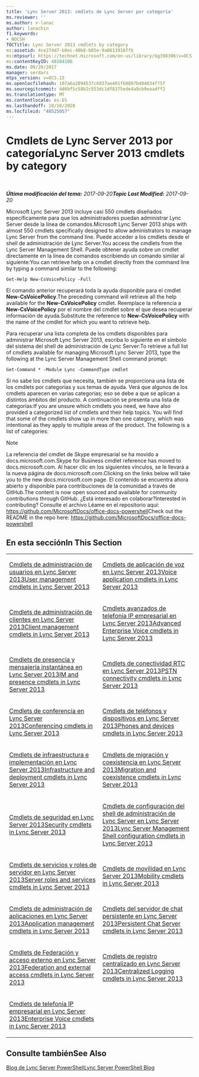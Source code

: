 ```yaml
---
title: 'Lync Server 2013: cmdlets de Lync Server por categoría'
ms.reviewer: ''
ms.author: v-lanac
author: lanachin
f1.keywords:
- NOCSH
TOCTitle: Lync Server 2013 cmdlets by category
ms:assetid: 4ce274d7-b0ec-40b8-b85e-9a0613916ffb
ms:mtpsurl: https://technet.microsoft.com/en-us/library/Gg398306(v=OCS.15)
ms:contentKeyID: 48184106
ms.date: 09/20/2017
manager: serdars
mtps_version: v=OCS.15
ms.openlocfilehash: 107a6a2094537c6937ae401f68807b494634f75f
ms.sourcegitcommit: 4d6bf5c58b2c553dc1df8375ede4a9cb9eaadff2
ms.translationtype: MT
ms.contentlocale: es-ES
ms.lasthandoff: 10/16/2020
ms.locfileid: "48525057"
---
```

# <a name="lync-server-2013-cmdlets-by-category"></a><span data-ttu-id="b095d-102">Cmdlets de Lync Server 2013 por categoría</span><span class="sxs-lookup"><span data-stu-id="b095d-102">Lync Server 2013 cmdlets by category</span></span>

<div data-xmlns="http://www.w3.org/1999/xhtml">

<div class="topic" data-xmlns="http://www.w3.org/1999/xhtml" data-msxsl="urn:schemas-microsoft-com:xslt" data-cs="https://msdn.microsoft.com/">

<div data-asp="https://msdn2.microsoft.com/asp">



</div>

<div id="mainSection">

<div id="mainBody">

<span> </span>

<span data-ttu-id="b095d-103">_**Última modificación del tema:** 2017-09-20_</span><span class="sxs-lookup"><span data-stu-id="b095d-103">_**Topic Last Modified:** 2017-09-20_</span></span>

<span data-ttu-id="b095d-104">Microsoft Lync Server 2013 incluye casi 550 cmdlets diseñados específicamente para que los administradores puedan administrar Lync Server desde la línea de comandos.</span><span class="sxs-lookup"><span data-stu-id="b095d-104">Microsoft Lync Server 2013 ships with almost 550 cmdlets specifically designed to allow administrators to manage Lync Server from the command line.</span></span> <span data-ttu-id="b095d-105">Puede acceder a los cmdlets desde el shell de administración de Lync Server.</span><span class="sxs-lookup"><span data-stu-id="b095d-105">You access the cmdlets from the Lync Server Management Shell.</span></span> <span data-ttu-id="b095d-106">Puede obtener ayuda sobre un cmdlet directamente en la línea de comandos escribiendo un comando similar al siguiente:</span><span class="sxs-lookup"><span data-stu-id="b095d-106">You can retrieve help on a cmdlet directly from the command line by typing a command similar to the following:</span></span>

    Get-Help New-CsVoicePolicy -Full

<span data-ttu-id="b095d-107">El comando anterior recuperará toda la ayuda disponible para el cmdlet **New-CsVoicePolicy**.</span><span class="sxs-lookup"><span data-stu-id="b095d-107">The preceding command will retrieve all the help available for the **New-CsVoicePolicy** cmdlet.</span></span> <span data-ttu-id="b095d-108">Reemplace la referencia a **New-CsVoicePolicy** por el nombre del cmdlet sobre el que desea recuperar información de ayuda.</span><span class="sxs-lookup"><span data-stu-id="b095d-108">Substitute the reference to **New-CsVoicePolicy** with the name of the cmdlet for which you want to retrieve help.</span></span>

<span data-ttu-id="b095d-109">Para recuperar una lista completa de los cmdlets disponibles para administrar Microsoft Lync Server 2013, escriba lo siguiente en el símbolo del sistema del shell de administración de Lync Server:</span><span class="sxs-lookup"><span data-stu-id="b095d-109">To retrieve a full list of cmdlets available for managing Microsoft Lync Server 2013, type the following at the Lync Server Management Shell command prompt:</span></span>

    Get-Command * -Module Lync -CommandType cmdlet

<span data-ttu-id="b095d-p103">Si no sabe los cmdlets que necesita, también se proporciona una lista de los cmdlets por categorías y sus temas de ayuda. Verá que algunos de los cmdlets aparecen en varias categorías; eso se debe a que se aplican a distintos ámbitos del producto. A continuación se presenta una lista de categorías:</span><span class="sxs-lookup"><span data-stu-id="b095d-p103">If you are unsure which cmdlets you need, we have also provided a categorized list of cmdlets and their help topics. You will find that some of the cmdlets show up in more than one category, which was intentional as they apply to multiple areas of the product. The following is a list of categories:</span></span>

<div>


> [!NOTE]
> <span data-ttu-id="b095d-113">La referencia del cmdlet de Skype empresarial se ha movido a docs.microsoft.com.</span><span class="sxs-lookup"><span data-stu-id="b095d-113">Skype for Business cmdlet reference has moved to docs.microsoft.com.</span></span> <span data-ttu-id="b095d-114">Al hacer clic en los siguientes vínculos, se le llevará a la nueva página de docs.microsoft.com.</span><span class="sxs-lookup"><span data-stu-id="b095d-114">Clicking on the links below will take you to the new docs.microsoft.com page.</span></span> <span data-ttu-id="b095d-115">El contenido se encuentra ahora abierto y disponible para contribuciones de la comunidad a través de GitHub.</span><span class="sxs-lookup"><span data-stu-id="b095d-115">The content is now open sourced and available for community contributions through GitHub.</span></span> <span data-ttu-id="b095d-116">¿Está interesado en colaborar?</span><span class="sxs-lookup"><span data-stu-id="b095d-116">Interested in contributing?</span></span> <span data-ttu-id="b095d-117">Consulte el archivo Léame en el repositorio aquí: <A href="https://github.com/microsoftdocs/office-docs-powershell">https://github.com/MicrosoftDocs/office-docs-powershell</A></span><span class="sxs-lookup"><span data-stu-id="b095d-117">Check out the README in the repo here: <A href="https://github.com/microsoftdocs/office-docs-powershell">https://github.com/MicrosoftDocs/office-docs-powershell</A></span></span>



</div>

<div>

## <a name="in-this-section"></a><span data-ttu-id="b095d-118">En esta sección</span><span class="sxs-lookup"><span data-stu-id="b095d-118">In This Section</span></span>


<table>
<colgroup>
<col style="width: 50%" />
<col style="width: 50%" />
</colgroup>
<tbody>
<tr class="odd">
<td><p><span data-ttu-id="b095d-119"><a href="lync-server-2013-user-management-cmdlets.md">Cmdlets de administración de usuarios en Lync Server 2013</a></span><span class="sxs-lookup"><span data-stu-id="b095d-119"><a href="lync-server-2013-user-management-cmdlets.md">User management cmdlets in Lync Server 2013</a></span></span></p></td>
<td><p><span data-ttu-id="b095d-120"><a href="lync-server-2013-voice-application-cmdlets.md">Cmdlets de aplicación de voz en Lync Server 2013</a></span><span class="sxs-lookup"><span data-stu-id="b095d-120"><a href="lync-server-2013-voice-application-cmdlets.md">Voice application cmdlets in Lync Server 2013</a></span></span></p></td>
</tr>
<tr class="even">
<td><p><span data-ttu-id="b095d-121"><a href="lync-server-2013-client-management-cmdlets.md">Cmdlets de administración de clientes en Lync Server 2013</a></span><span class="sxs-lookup"><span data-stu-id="b095d-121"><a href="lync-server-2013-client-management-cmdlets.md">Client management cmdlets in Lync Server 2013</a></span></span></p></td>
<td><p><span data-ttu-id="b095d-122"><a href="lync-server-2013-advanced-enterprise-voice-cmdlets.md">Cmdlets avanzados de telefonía IP empresarial en Lync Server 2013</a></span><span class="sxs-lookup"><span data-stu-id="b095d-122"><a href="lync-server-2013-advanced-enterprise-voice-cmdlets.md">Advanced Enterprise Voice cmdlets in Lync Server 2013</a></span></span></p></td>
</tr>
<tr class="odd">
<td><p><span data-ttu-id="b095d-123"><a href="lync-server-2013-im-and-presence-cmdlets.md">Cmdlets de presencia y mensajería instantánea en Lync Server 2013</a></span><span class="sxs-lookup"><span data-stu-id="b095d-123"><a href="lync-server-2013-im-and-presence-cmdlets.md">IM and presence cmdlets in Lync Server 2013</a></span></span></p></td>
<td><p><span data-ttu-id="b095d-124"><a href="lync-server-2013-pstn-connectivity-cmdlets.md">Cmdlets de conectividad RTC en Lync Server 2013</a></span><span class="sxs-lookup"><span data-stu-id="b095d-124"><a href="lync-server-2013-pstn-connectivity-cmdlets.md">PSTN connectivity cmdlets in Lync Server 2013</a></span></span></p></td>
</tr>
<tr class="even">
<td><p><span data-ttu-id="b095d-125"><a href="lync-server-2013-conferencing-cmdlets.md">Cmdlets de conferencia en Lync Server 2013</a></span><span class="sxs-lookup"><span data-stu-id="b095d-125"><a href="lync-server-2013-conferencing-cmdlets.md">Conferencing cmdlets in Lync Server 2013</a></span></span></p></td>
<td><p><span data-ttu-id="b095d-126"><a href="lync-server-2013-phones-and-devices-cmdlets.md">Cmdlets de teléfonos y dispositivos en Lync Server 2013</a></span><span class="sxs-lookup"><span data-stu-id="b095d-126"><a href="lync-server-2013-phones-and-devices-cmdlets.md">Phones and devices cmdlets in Lync Server 2013</a></span></span></p></td>
</tr>
<tr class="odd">
<td><p><span data-ttu-id="b095d-127"><a href="lync-server-2013-infrastructure-and-deployment-cmdlets.md">Cmdlets de infraestructura e implementación en Lync Server 2013</a></span><span class="sxs-lookup"><span data-stu-id="b095d-127"><a href="lync-server-2013-infrastructure-and-deployment-cmdlets.md">Infrastructure and deployment cmdlets in Lync Server 2013</a></span></span></p></td>
<td><p><span data-ttu-id="b095d-128"><a href="lync-server-2013-migration-and-coexistence-cmdlets.md">Cmdlets de migración y coexistencia en Lync Server 2013</a></span><span class="sxs-lookup"><span data-stu-id="b095d-128"><a href="lync-server-2013-migration-and-coexistence-cmdlets.md">Migration and coexistence cmdlets in Lync Server 2013</a></span></span></p></td>
</tr>
<tr class="even">
<td><p><span data-ttu-id="b095d-129"><a href="lync-server-2013-security-cmdlets.md">Cmdlets de seguridad en Lync Server 2013</a></span><span class="sxs-lookup"><span data-stu-id="b095d-129"><a href="lync-server-2013-security-cmdlets.md">Security cmdlets in Lync Server 2013</a></span></span></p></td>
<td><p><span data-ttu-id="b095d-130"><a href="lync-server-2013-lync-server-management-shell-configuration-cmdlets.md">Cmdlets de configuración del shell de administración de Lync Server en Lync Server 2013</a></span><span class="sxs-lookup"><span data-stu-id="b095d-130"><a href="lync-server-2013-lync-server-management-shell-configuration-cmdlets.md">Lync Server Management Shell configuration cmdlets in Lync Server 2013</a></span></span></p></td>
</tr>
<tr class="odd">
<td><p><span data-ttu-id="b095d-131"><a href="lync-server-2013-server-roles-and-services-cmdlets.md">Cmdlets de servicios y roles de servidor en Lync Server 2013</a></span><span class="sxs-lookup"><span data-stu-id="b095d-131"><a href="lync-server-2013-server-roles-and-services-cmdlets.md">Server roles and services cmdlets in Lync Server 2013</a></span></span></p></td>
<td><p><span data-ttu-id="b095d-132"><a href="lync-server-2013-mobility-cmdlets.md">Cmdlets de movilidad en Lync Server 2013</a></span><span class="sxs-lookup"><span data-stu-id="b095d-132"><a href="lync-server-2013-mobility-cmdlets.md">Mobility cmdlets in Lync Server 2013</a></span></span></p></td>
</tr>
<tr class="even">
<td><p><span data-ttu-id="b095d-133"><a href="lync-server-2013-application-management-cmdlets.md">Cmdlets de administración de aplicaciones en Lync Server 2013</a></span><span class="sxs-lookup"><span data-stu-id="b095d-133"><a href="lync-server-2013-application-management-cmdlets.md">Application management cmdlets in Lync Server 2013</a></span></span></p></td>
<td><p><span data-ttu-id="b095d-134"><a href="lync-server-2013-persistent-chat-server-cmdlets.md">Cmdlets del servidor de chat persistente en Lync Server 2013</a></span><span class="sxs-lookup"><span data-stu-id="b095d-134"><a href="lync-server-2013-persistent-chat-server-cmdlets.md">Persistent Chat Server cmdlets in Lync Server 2013</a></span></span></p></td>
</tr>
<tr class="odd">
<td><p><span data-ttu-id="b095d-135"><a href="lync-server-2013-federation-and-external-access-cmdlets.md">Cmdlets de Federación y acceso externo en Lync Server 2013</a></span><span class="sxs-lookup"><span data-stu-id="b095d-135"><a href="lync-server-2013-federation-and-external-access-cmdlets.md">Federation and external access cmdlets in Lync Server 2013</a></span></span></p></td>
<td><p><span data-ttu-id="b095d-136"><a href="lync-server-2013-centralized-logging-cmdlets.md">Cmdlets de registro centralizado en Lync Server 2013</a></span><span class="sxs-lookup"><span data-stu-id="b095d-136"><a href="lync-server-2013-centralized-logging-cmdlets.md">Centralized Logging cmdlets in Lync Server 2013</a></span></span></p></td>
</tr>
<tr class="even">
<td><p><span data-ttu-id="b095d-137"><a href="lync-server-2013-enterprise-voice-cmdlets.md">Cmdlets de telefonía IP empresarial en Lync Server 2013</a></span><span class="sxs-lookup"><span data-stu-id="b095d-137"><a href="lync-server-2013-enterprise-voice-cmdlets.md">Enterprise Voice cmdlets in Lync Server 2013</a></span></span></p></td>
<td></td>
</tr>
</tbody>
</table>


</div>

<div>

## <a name="see-also"></a><span data-ttu-id="b095d-138">Consulte también</span><span class="sxs-lookup"><span data-stu-id="b095d-138">See Also</span></span>


[<span data-ttu-id="b095d-139">Blog de Lync Server PowerShell</span><span class="sxs-lookup"><span data-stu-id="b095d-139">Lync Server PowerShell Blog</span></span>](https://go.microsoft.com/fwlink/p/?linkid=203150)  
  

</div>

</div>

<span> </span>

</div>

</div>

</div>

